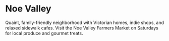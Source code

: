 # Noe Valley

Quaint, family-friendly neighborhood with Victorian homes, indie shops, and relaxed sidewalk cafes. Visit the Noe Valley Farmers Market on Saturdays for local produce and gourmet treats.
